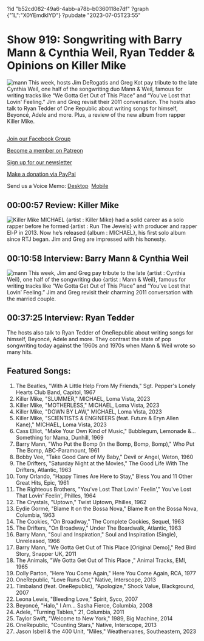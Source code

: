 ?id "b52cd082-49a6-4abb-a78b-b0360118e7df"
?graph {"1L":"X0YEmdkIYD"}
?pubdate "2023-07-05T23:55"
# Show 919: Songwriting with Barry Mann & Cynthia Weil, Ryan Tedder & Opinions on Killer Mike
![mann](https://static.soundopinions.org/images/2023/mann-weil-8197.jpeg)
This week, hosts Jim DeRogatis and Greg Kot pay tribute to the late Cynthia Weil, one half of the songwriting duo Mann & Weil, famous for writing tracks like “We Gotta Get Out of This Place” and “You've Lost that Lovin' Feeling.” Jim and Greg revisit their 2011 conversation. The hosts also talk to Ryan Tedder of One Republic about writing songs for himself, Beyoncé, Adele and more. Plus, a review of the new album from rapper Killer Mike.

##
[Join our Facebook Group](https://bit.ly/3sivr9T)

[Become a member on Patreon](https://bit.ly/3slWZvc)

[Sign up for our newsletter](https://bit.ly/3eEvRnG)

[Make a donation via PayPal](https://bit.ly/3dmt9lU)

Send us a Voice Memo: [Desktop](bit.ly/2RyD5Ah)  [Mobile](sayhi.chat/soundops)


## 00:00:57 Review: Killer Mike

![Killer Mike MICHAEL](https://static.soundopinions.org/assets/919/1L12.jpg)
{artist : Killer Mike} had a solid career as a solo rapper before he formed {artist : Run The Jewels} with producer and rapper El-P in 2013. Now he’s released {album : MICHAEL}, his first solo album since RTJ began. Jim and Greg are impressed with his honesty. 


## 00:10:58 Interview: Barry Mann & Cynthia Weil
![mann](https://static.soundopinions.org/images/2023/mann-weil-8197.jpeg)
This week, Jim and Greg pay tribute to the late {artist : Cynthia Weil}, one half of the songwriting duo {artist : Mann & Weil}, famous for writing tracks like “We Gotta Get Out of This Place” and “You’ve Lost that Lovin’ Feeling.” Jim and Greg revisit their charming 2011 conversation with the married couple. 


## 00:37:25 Interview: Ryan Tedder

The hosts also talk to Ryan Tedder of OneRepublic about writing songs for himself, Beyoncé, Adele and more. They contrast the state of pop songwriting today against the 1960s and 1970s when Mann & Weil wrote so many hits. 



## Featured Songs:

1. The Beatles, "With A Little Help From My Friends," Sgt. Pepper's Lonely Hearts Club Band, Capitol, 1967
2. Killer Mike, "SLUMMER," MICHAEL, Loma Vista, 2023
3. Killer Mike, "MOTHERLESS," MICHAEL, Loma Vista, 2023
4. Killer Mike, "DOWN BY LAW," MICHAEL, Loma Vista, 2023
5. Killer Mike, "SCIENTISTS & ENGINEERS (feat. Future & Eryn Allen Kane)," MICHAEL, Loma Vista, 2023
6. Cass Elliot, "Make Your Own Kind of Music," Bubblegum, Lemonade &... Something for Mama, Dunhill, 1969
7. Barry Mann, "Who Put the Bomp (in the Bomp, Bomp, Bomp)," Who Put The Bomp, ABC-Paramount, 1961
8. Bobby Vee, "Take Good Care of My Baby," Devil or Angel, Weton, 1960
9. The Drifters, "Saturday Night at the Movies," The Good Life With The Drifters, Atlantic, 1963
10. Tony Orlando, "Happy Times Are Here to Stay," Bless You and 11 Other Great Hits, Epic, 1961
11. The Righteous Brothers, "You've Lost That Lovin' Feelin'," You've Lost That Lovin' Feelin', Philles, 1964
12. The Crystals, "Uptown," Twist Uptown, Philles, 1962
13. Eydie Gormé, "Blame It on the Bossa Nova," Blame It on the Bossa Nova, Columbia, 1963
14. The Cookies, "On Broadway," The Complete Cookies, Sequel, 1963
15. The Drifters, "On Broadway," Under The Boardwalk, Atlantic, 1963
16. Barry Mann, "Soul and Inspiration," Soul and Inspiration (Single), Unreleased, 1966
17. Barry Mann, "We Gotta Get Out of This Place [Original Demo]," Red Bird Story, Snapper UK, 2011
18. The Animals, "We Gotta Get Out of This Place ," Animal Tracks, EMI, 1965
19. Dolly Parton, "Here You Come Again," Here You Come Again, RCA, 1977
20. OneRepublic, "Love Runs Out," Native, Interscope, 2013
21. Timbaland (feat. OneRepublic), "Apologize," Shock Value, Blackground, 2007
22. Leona Lewis, "Bleeding Love," Spirit, Syco, 2007
23. Beyoncé, "Halo," I Am... Sasha Fierce, Columbia, 2008
24. Adele, "Turning Tables," 21, Columbia, 2011
25. Taylor Swift, "Welcome to New York," 1989, Big Machine, 2014
26. OneRepublic, "Counting Stars," Native, Interscope, 2013
27. Jason Isbell & the 400 Unit, "Miles," Weathervanes, Southeastern, 2023